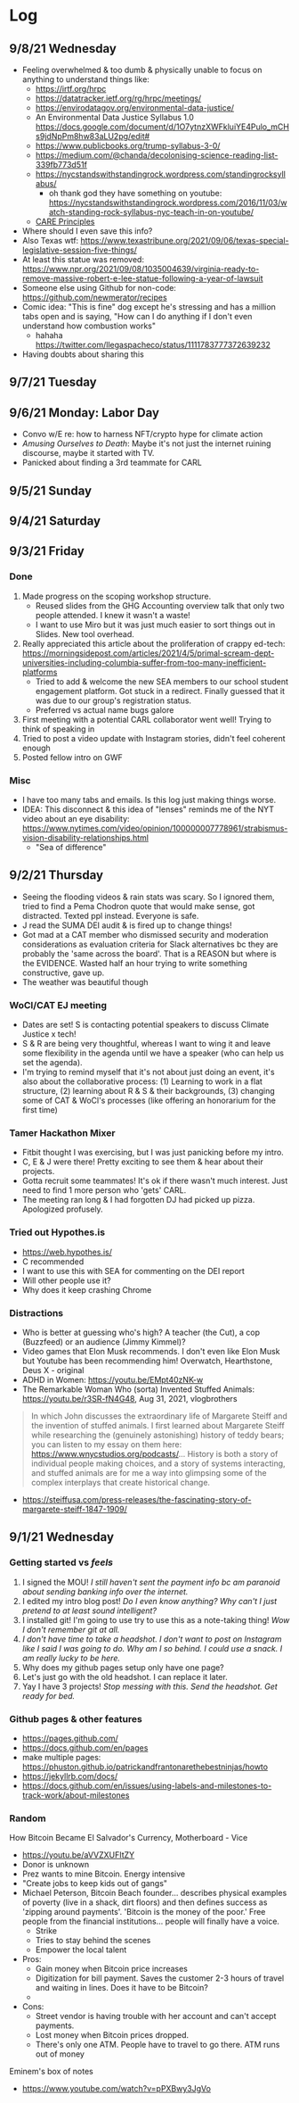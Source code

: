 # Log

## 9/8/21 Wednesday
- Feeling overwhelmed & too dumb & physically unable to focus on anything to understand things like:
  - https://irtf.org/hrpc
  - https://datatracker.ietf.org/rg/hrpc/meetings/
  - https://envirodatagov.org/environmental-data-justice/
  - An Environmental Data Justice Syllabus 1.0 https://docs.google.com/document/d/1O7ytnzXWFkluiYE4Pulo_mCHs9jdNpPm8hw83aLU2pg/edit#
  - https://www.publicbooks.org/trump-syllabus-3-0/
  - https://medium.com/@chanda/decolonising-science-reading-list-339fb773d51f
  - https://nycstandswithstandingrock.wordpress.com/standingrocksyllabus/
      - oh thank god they have something on youtube: https://nycstandswithstandingrock.wordpress.com/2016/11/03/watch-standing-rock-syllabus-nyc-teach-in-on-youtube/
  - [CARE Principles](https://www.rd-alliance.org/sites/default/files/CARE%20Principles%20for%20Indigenous%20Data%20Governance_FINAL_Sept%2006%202019.pdf)
- Where should I even save this info? 
- Also Texas wtf: https://www.texastribune.org/2021/09/06/texas-special-legislative-session-five-things/
- At least this statue was removed: https://www.npr.org/2021/09/08/1035004639/virginia-ready-to-remove-massive-robert-e-lee-statue-following-a-year-of-lawsuit
- Someone else using Github for non-code: https://github.com/newmerator/recipes 
- Comic idea: "This is fine" dog except he's stressing and has a million tabs open and is saying, "How can I do anything if I don't even understand how combustion works"
   - hahaha https://twitter.com/llegaspacheco/status/1111783777372639232
- Having doubts about sharing this 

## 9/7/21 Tuesday


## 9/6/21 Monday: Labor Day
- Convo w/E re: how to harness NFT/crypto hype for climate action
- _Amusing Ourselves to Death_: Maybe it's not just the internet ruining discourse, maybe it started with TV. 
- Panicked about finding a 3rd teammate for CARL

## 9/5/21 Sunday


## 9/4/21 Saturday


## 9/3/21 Friday
### Done
1. Made progress on the scoping workshop structure. 
   - Reused slides from the GHG Accounting overview talk that only two people attended. I knew it wasn't a waste!
   - I want to use Miro but it was just much easier to sort things out in Slides. New tool overhead.
2. Really appreciated this article about the proliferation of crappy ed-tech: https://morningsidepost.com/articles/2021/4/5/primal-scream-dept-universities-including-columbia-suffer-from-too-many-inefficient-platforms
   - Tried to add & welcome the new SEA members to our school student engagement platform. Got stuck in a redirect. Finally guessed that it was due to our group's registration status. 
   - Preferred vs actual name bugs galore
3. First meeting with a potential CARL collaborator went well! Trying to think of speaking in 
4. Tried to post a video update with Instagram stories, didn't feel coherent enough
5. Posted fellow intro on GWF 

### Misc
- I have too many tabs and emails. Is this log just making things worse.
- IDEA: This disconnect & this idea of "lenses" reminds me of the NYT video about an eye disability: https://www.nytimes.com/video/opinion/100000007778961/strabismus-vision-disability-relationships.html 
   - "Sea of difference"


## 9/2/21 Thursday
- Seeing the flooding videos & rain stats was scary. So I ignored them, tried to find a Pema Chodron quote that would make sense, got distracted. Texted ppl instead. Everyone is safe.
- J read the SUMA DEI audit & is fired up to change things! 
- Got mad at a CAT member who dismissed security and moderation considerations as evaluation criteria for Slack alternatives bc they are probably the 'same across the board'. That is a REASON but where is the EVIDENCE. Wasted half an hour trying to write something constructive, gave up. 
- The weather was beautiful though

### WoCl/CAT EJ meeting
- Dates are set! S is contacting potential speakers to discuss Climate Justice x tech! 
- S & R are being very thoughtful, whereas I want to wing it and leave some flexibility in the agenda until we have a speaker (who can help us set the agenda). 
- I'm trying to remind myself that it's not about just doing an event, it's also about the collaborative process: (1) Learning to work in a flat structure, (2) learning about R & S & their backgrounds, (3) changing some of CAT & WoCl's processes (like offering an honorarium for the first time) 

### Tamer Hackathon Mixer
- Fitbit thought I was exercising, but I was just panicking before my intro.
- C, E & J were there! Pretty exciting to see them & hear about their projects.
- Gotta recruit some teammates! It's ok if there wasn't much interest. Just need to find 1 more person who 'gets' CARL.
- The meeting ran long & I had forgotten DJ had picked up pizza. Apologized profusely.

### Tried out Hypothes.is
- https://web.hypothes.is/
- C recommended
- I want to use this with SEA for commenting on the DEI report
- Will other people use it?
- Why does it keep crashing Chrome

### Distractions
- Who is better at guessing who's high? A teacher (the Cut), a cop (Buzzfeed) or an audience (Jimmy Kimmel)?
- Video games that Elon Musk recommends. I don't even like Elon Musk but Youtube has been recommending him!  Overwatch, Hearthstone, Deus X - original
- ADHD in Women: https://youtu.be/EMpt40zNK-w
- The Remarkable Woman Who (sorta) Invented Stuffed Animals: https://youtu.be/r3SR-fN4G48, Aug 31, 2021, vlogbrothers
> In which John discusses the extraordinary life of Margarete Steiff and the invention of stuffed animals. 
> I first learned about Margarete Steiff while researching the (genuinely astonishing) history of teddy bears; you can listen to my essay on them here: https://www.wnycstudios.org/podcasts/...
> History is both a story of individual people making choices, and a story of systems interacting, and stuffed animals are for me a way into glimpsing some of the complex interplays that create historical change.
- https://steiffusa.com/press-releases/the-fascinating-story-of-margarete-steiff-1847-1909/



## 9/1/21 Wednesday
### Getting started vs _feels_
1. I signed the MOU! _I still haven't sent the payment info bc am paranoid about sending banking info over the internet._
2. I edited my intro blog post! _Do I even know anything? Why can't I just pretend to at least sound intelligent?_
3. I installed git! I'm going to use try to use this as a note-taking thing! _Wow I don't remember git at all._
4. _I don't have time to take a headshot. I don't want to post on Instagram like I said I was going to do. Why am I so behind. I could use a snack. I am really lucky to be here._
5. Why does my github pages setup only have one page?
6. Let's just go with the old headshot. I can replace it later. 
7. Yay I have 3 projects! _Stop messing with this. Send the headshot. Get ready for bed._

### Github pages & other features
- https://pages.github.com/
- https://docs.github.com/en/pages
- make multiple pages: https://phuston.github.io/patrickandfrantonarethebestninjas/howto
- https://jekyllrb.com/docs/
- https://docs.github.com/en/issues/using-labels-and-milestones-to-track-work/about-milestones

### Random

How Bitcoin Became El Salvador's Currency, Motherboard - Vice
- https://youtu.be/aVVZXUFItZY
- Donor is unknown
- Prez wants to mine Bitcoin. Energy intensive
- "Create jobs to keep kids out of gangs"
- Michael Peterson, Bitcoin Beach founder... describes physical examples of poverty (live in a shack, dirt floors) and then defines success as 'zipping around payments'. 'Bitcoin is the money of the poor.' Free people from the financial institutions... people will finally have a voice.
   - Strike
   - Tries to stay behind the scenes
   - Empower the local talent
- Pros: 
   - Gain money when Bitcoin price increases
   - Digitization for bill payment. Saves the customer 2-3 hours of travel and waiting in lines. Does it have to be Bitcoin?
   - 
- Cons: 
   - Street vendor is having trouble with her account and can't accept payments.
   - Lost money when Bitcoin prices dropped.
   - There's only one ATM. People have to travel to go there. ATM runs out of money

 Eminem's box of notes
 - https://www.youtube.com/watch?v=pPXBwy3JgVo
